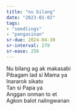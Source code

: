 ```yaml
---
title: "nu bilang"
date: "2023-01-02"
tags:
- "seedlings"
- "pangasinan"
sr-due: 2024-04-30
sr-interval: 270
sr-ease: 250
---
```


Nu bilang ag ak makasabi  
Pibagam lad si Mama ya  
Inararok sikato  
Tan si Papa ya  
Anggan onman to et  
Agkon balot nalingwanan  